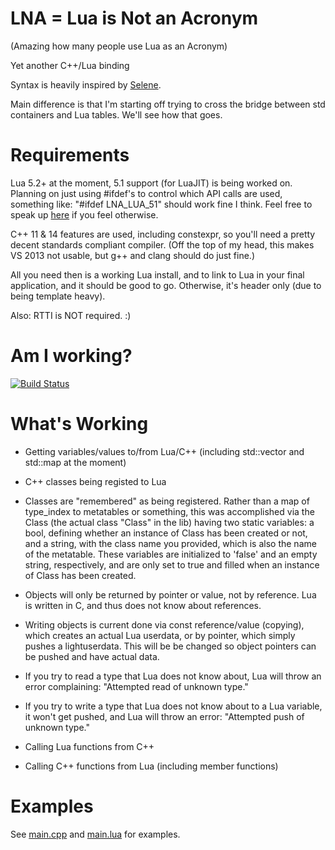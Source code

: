 LNA = Lua is Not an Acronym
=====
(Amazing how many people use Lua as an Acronym)

Yet another C++/Lua binding

Syntax is heavily inspired by <a href="https://github.com/jeremyong/Selene">Selene</a>.

Main difference is that I'm starting off trying to cross the bridge between 
std containers and Lua tables. We'll see how that goes. 

Requirements
============
Lua 5.2+ at the moment, 5.1 support (for LuaJIT) is being worked on.
Planning on just using #ifdef's to control which API calls are used, something like: "#ifdef LNA_LUA_51" should work fine I think. Feel free to speak up <a href="https://github.com/dabbertorres/LNA/issues/2">here</a> if you feel otherwise.

C++ 11 & 14 features are used, including constexpr, so you'll need a pretty decent standards compliant compiler. (Off the top of my head, this makes VS 2013 not usable, but g++ and clang should do just fine.)

All you need then is a working Lua install, and to link to Lua in your final application, and it should be good to go.
Otherwise, it's header only (due to being template heavy).

Also: RTTI is NOT required. :)

Am I working?
=============
[![Build Status](https://travis-ci.org/dabbertorres/LNA.svg)](https://travis-ci.org/dabbertorres/LNA)

What's Working
==============
- Getting variables/values to/from Lua/C++
(including std::vector and std::map at the moment)

- C++ classes being registed to Lua
- Classes are "remembered" as being registered. Rather than a map of type_index to metatables or something, this was accomplished via the Class (the actual class "Class" in the lib) having two static variables: a bool, defining whether an instance of Class<YourClass> has been created or not, and a string, with the class name you provided, which is also the name of the metatable. These variables are initialized to 'false' and an empty string, respectively, and are only set to true and filled when an instance of Class<YourClass> has been created.

- Objects will only be returned by pointer or value, not by reference. Lua is written in C, and thus does not know about references.
- Writing objects is current done via const reference/value (copying), which creates an actual Lua userdata, or by pointer, which simply pushes a lightuserdata. This will be be changed so object pointers can be pushed and have actual data.

- If you try to read a type that Lua does not know about, Lua will throw an error complaining: "Attempted read of unknown type."
- If you try to write a type that Lua does not know about to a Lua variable, it won't get pushed, and Lua will throw an error: "Attempted push of unknown type."

- Calling Lua functions from C++

- Calling C++ functions from Lua (including member functions)

Examples
========
See <a href="https://github.com/dabbertorres/luapp/blob/master/main.cpp">main.cpp</a> and <a href="https://github.com/dabbertorres/luapp/blob/master/main.lua">main.lua</a> for examples.
